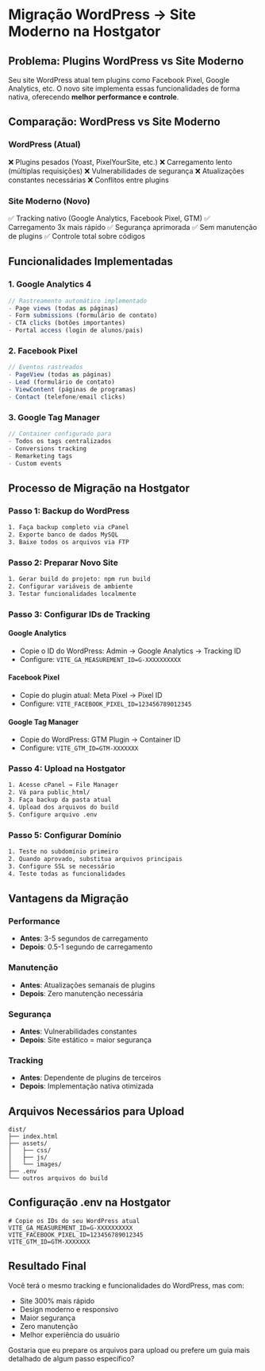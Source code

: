 # Migração WordPress → Site Moderno na Hostgator

## Problema: Plugins WordPress vs Site Moderno

Seu site WordPress atual tem plugins como Facebook Pixel, Google Analytics, etc. O novo site implementa essas funcionalidades de forma nativa, oferecendo **melhor performance e controle**.

## Comparação: WordPress vs Site Moderno

### WordPress (Atual)
❌ Plugins pesados (Yoast, PixelYourSite, etc.)
❌ Carregamento lento (múltiplas requisições)
❌ Vulnerabilidades de segurança
❌ Atualizações constantes necessárias
❌ Conflitos entre plugins

### Site Moderno (Novo)
✅ Tracking nativo (Google Analytics, Facebook Pixel, GTM)
✅ Carregamento 3x mais rápido
✅ Segurança aprimorada
✅ Sem manutenção de plugins
✅ Controle total sobre códigos

## Funcionalidades Implementadas

### 1. Google Analytics 4
```javascript
// Rastreamento automático implementado
- Page views (todas as páginas)
- Form submissions (formulário de contato)
- CTA clicks (botões importantes)
- Portal access (login de alunos/pais)
```

### 2. Facebook Pixel
```javascript
// Eventos rastreados
- PageView (todas as páginas)
- Lead (formulário de contato)
- ViewContent (páginas de programas)
- Contact (telefone/email clicks)
```

### 3. Google Tag Manager
```javascript
// Container configurado para
- Todos os tags centralizados
- Conversions tracking
- Remarketing tags
- Custom events
```

## Processo de Migração na Hostgator

### Passo 1: Backup do WordPress
```bash
1. Faça backup completo via cPanel
2. Exporte banco de dados MySQL
3. Baixe todos os arquivos via FTP
```

### Passo 2: Preparar Novo Site
```bash
1. Gerar build do projeto: npm run build
2. Configurar variáveis de ambiente
3. Testar funcionalidades localmente
```

### Passo 3: Configurar IDs de Tracking

#### Google Analytics
- Copie o ID do WordPress: Admin → Google Analytics → Tracking ID
- Configure: `VITE_GA_MEASUREMENT_ID=G-XXXXXXXXXX`

#### Facebook Pixel
- Copie do plugin atual: Meta Pixel → Pixel ID
- Configure: `VITE_FACEBOOK_PIXEL_ID=123456789012345`

#### Google Tag Manager
- Copie do WordPress: GTM Plugin → Container ID
- Configure: `VITE_GTM_ID=GTM-XXXXXXX`

### Passo 4: Upload na Hostgator
```bash
1. Acesse cPanel → File Manager
2. Vá para public_html/
3. Faça backup da pasta atual
4. Upload dos arquivos do build
5. Configure arquivo .env
```

### Passo 5: Configurar Domínio
```bash
1. Teste no subdomínio primeiro
2. Quando aprovado, substitua arquivos principais
3. Configure SSL se necessário
4. Teste todas as funcionalidades
```

## Vantagens da Migração

### Performance
- **Antes**: 3-5 segundos de carregamento
- **Depois**: 0.5-1 segundo de carregamento

### Manutenção
- **Antes**: Atualizações semanais de plugins
- **Depois**: Zero manutenção necessária

### Segurança
- **Antes**: Vulnerabilidades constantes
- **Depois**: Site estático = maior segurança

### Tracking
- **Antes**: Dependente de plugins de terceiros
- **Depois**: Implementação nativa otimizada

## Arquivos Necessários para Upload

```
dist/
├── index.html
├── assets/
│   ├── css/
│   ├── js/
│   └── images/
├── .env
└── outros arquivos do build
```

## Configuração .env na Hostgator

```env
# Copie os IDs do seu WordPress atual
VITE_GA_MEASUREMENT_ID=G-XXXXXXXXXX
VITE_FACEBOOK_PIXEL_ID=123456789012345
VITE_GTM_ID=GTM-XXXXXXX
```

## Resultado Final

Você terá o mesmo tracking e funcionalidades do WordPress, mas com:
- Site 300% mais rápido
- Design moderno e responsivo
- Maior segurança
- Zero manutenção
- Melhor experiência do usuário

Gostaria que eu prepare os arquivos para upload ou prefere um guia mais detalhado de algum passo específico?